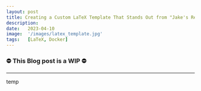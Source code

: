```yaml
---
layout: post
title: Creating a Custom LaTeX Template That Stands Out from "Jake's Resume" 
description:
date:   2023-04-10
image:  '/images/latex_template.jpg'
tags:   [LaTeX, Docker]
---
```


### ⛔ This Blog post is a WIP  ⛔

---

temp

